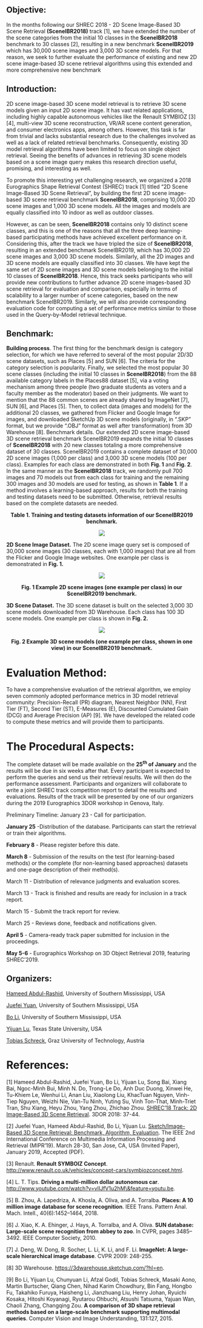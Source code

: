 ##  Objective:
In the months following our SHREC 2018 - 2D Scene Image-Based 3D Scene Retrieval
**(SceneIBR2018)** track [1], we have extended the number of the scene categories from the initial
10 classes in the **SceneIBR2018** benchmark to 30 classes [2], resulting in a new benchmark
**SceneIBR2019** which has 30,000 scene images and 3,000 3D scene models. For that reason, we
seek to further evaluate the performance of existing and new 2D scene image-based 3D scene
retrieval algorithms using this extended and more comprehensive new benchmark


##  Introduction:
2D scene image-based 3D scene model retrieval is to retrieve 3D scene models given an input 2D
scene image. It has vast related applications, including highly capable autonomous vehicles like
the Renault SYMBIOZ [3] [4], multi-view 3D scene reconstruction, VR/AR scene content
generation, and consumer electronics apps, among others. However, this task is far from trivial and lacks substantial research due to the challenges involved as well as a lack of related retrieval benchmarks. Consequently, existing 3D model retrieval algorithms have been limited to focus on single object retrieval. Seeing the benefits of advances in retrieving 3D scene models based on a scene image query makes this research direction useful, promising, and interesting as well.


To promote this interesting yet challenging research, we organized a 2018 Eurographics Shape
Retrieval Contest (SHREC) track [1] titled “2D Scene Image-Based 3D Scene Retrieval”, by
building the first 2D scene image-based 3D scene retrieval benchmark **SceneIBR2018**, comprising
10,000 2D scene images and 1,000 3D scene models. All the images and models are equally
classified into 10 indoor as well as outdoor classes.


However, as can be seen, **SceneIBR2018** contains only 10 distinct scene classes, and this is one of the reasons that all the three deep learning-based participating methods have achieved excellent performance on it. Considering this, after the track we have tripled the size of **SceneIBR2018**, resulting in an extended benchmark SceneIBR2019, which has 30,000 2D scene images and 3,000 3D scene models. Similarly, all the 2D images and 3D scene models are equally classified into 30 classes. We have kept the same set of 2D scene images and 3D scene models belonging to the initial 10 classes of **SceneIBR2018**. Hence, this track seeks participants who will provide new contributions to further advance 2D scene images-based 3D scene retrieval for evaluation and comparison, especially in terms of scalability to a larger number of scene categories, based on the new benchmark SceneIBR2019. Similarly, we will also provide corresponding evaluation code for computing a set of performance metrics similar to those used in the Query-by-Model retrieval technique.


##  Benchmark:
**Building process**. The first thing for the benchmark design is category selection, for which we
have referred to several of the most popular 2D/3D scene datasets, such as Places [5] and SUN [6].
The criteria for the category selection is popularity. Finally, we selected the most popular 30 scene
classes (including the initial 10 classes in **SceneIBR2018**) from the 88 available category labels in
the Places88 dataset [5], via a voting mechanism among three people (two graduate students as
voters and a faculty member as the moderator) based on their judgments. We want to mention that
the 88 common scenes are already shared by ImageNet [7], SUN [6], and Places [5]. Then, to
collect data (images and models) for the additional 20 classes, we gathered from Flicker and Google
Image for images, and downloaded SketchUp 3D scene models (originally, in “.SKP” format, but
we provide “.OBJ” format as well after transformation) from 3D Warehouse [8].
Benchmark details. Our extended 2D scene image-based 3D scene retrieval benchmark
SceneIBR2019 expands the initial 10 classes of **SceneIBR2018** with 20 new classes totaling a
more comprehensive dataset of 30 classes. SceneIBR2019 contains a complete dataset of 30,000
2D scene images (1,000 per class) and 3,000 3D scene models (100 per class). Examples for each
class are demonstrated in both **Fig. 1** and **Fig. 2**.
In the same manner as the **SceneIBR2018** track, we randomly pull 700 images and 70 models out
from each class for training and the remaining 300 images and 30 models are used for testing, as shown in **Table 1**. If a method involves a learning-based approach, results for both the training and
testing datasets need to be submitted. Otherwise, retrieval results based on the complete datasets
are needed. 

**<p style="text-align: center;"> Table 1. Training and testing datasets information of our SceneIBR2019  benchmark.<p style="text-align: center;">**

<p align="center">
 <img src= "https://i.imgur.com/8ov980f.png">
</p>

**2D Scene Image Dataset.** The 2D scene image query set is composed of 30,000 scene images (30
classes, each with 1,000 images) that are all from the Flicker and Google Image websites. One
example per class is demonstrated in **Fig. 1.**


<p align="center">
 <img src= "https://i.imgur.com/qFMCsJO.png">
</p>


**<p style="text-align: center;"> Fig. 1 Example 2D scene images (one example per class) in our SceneIBR2019 benchmark.</p>**


**3D Scene Dataset.** The 3D scene dataset is built on the selected 3,000 3D scene models
downloaded from 3D Warehouse. Each class has 100 3D scene models. One example per class is
shown in **Fig. 2.**

<p align="center">
 <img src="https://imgur.com/rdtSti8.png">
</p>

**<p style="text-align: center;">Fig. 2 Example 3D scene models (one example per class, shown in one view) in our SceneIBR2019 benchmark.</p>**

# Evaluation Method:
To have a comprehensive evaluation of the retrieval algorithm, we employ seven commonly
adopted performance metrics in 3D model retrieval community: Precision-Recall (PR) diagram,
Nearest Neighbor (NN), First Tier (FT), Second Tier (ST), E-Measures (E), Discounted Cumulated
Gain (DCG) and Average Precision (AP) [9]. We have developed the related code to compute these
metrics and will provide them to participants.

# The Procedural Aspects:
The complete dataset will be made available on the **25<sup>th</sup> of January** and the results will be due in
six weeks after that. Every participant is expected to perform the queries and send us their retrieval
results. We will then do the performance assessment. Participants and organizers will collaborate
to write a joint SHREC track competition report to detail the results and evaluations. Results of the
track will be presented by one of our organizers during the 2019 Eurographics 3DOR workshop in
Genova, Italy.

Preliminary Timeline:
January 23 - Call for participation.

**January 25** -Distribution of the database. Participants can start the retrieval or train their algorithms.

**February 8** - Please register before this date.

**March 8** - Submission of the results on the test (for learning-based methods) or the complete (for non-learning based approaches) datasets and one-page description of their method(s).

March 11 - Distribution of relevance judgments and evaluation scores.

March 13 - Track is finished and results are ready for inclusion in a track report.

March 15 - Submit the track report for review.

March 25 - Reviews done, feedback and notifications given.

**April 5** - Camera-ready track paper submitted for inclusion in the proceedings.

**May 5-6** - Eurographics Workshop on 3D Object Retrieval 2019, featuring SHREC’2019.


##  Organizers: 
 [Hameed Abdul-Rashid](https://www.linkedin.com/in/thehameedabdul/), University of Southern Mississippi, USA
 
 [Juefei Yuan](https://www.linkedin.com/in/juefei-yuan-494a34176/), University of Southern Mississippi, USA
 
 [Bo Li](https://sites.google.com/site/libohomepage/homepage), University of Southern Mississippi, USA
 
 [Yijuan Lu](https://userweb.cs.txstate.edu/~yl12/), Texas State University, USA

 [Tobias Schreck](https://www.tugraz.at/institute/cgv/schreck/), Graz University of Technology, Austria



# References:
[1] Hameed Abdul-Rashid, Juefei Yuan, Bo Li, Yijuan Lu, Song Bai, Xiang Bai, Ngoc-Minh Bui, Minh N.
Do, Trong-Le Do, Anh Duc Duong, Xinwei He, Tu-Khiem Le, Wenhui Li, Anan Liu, Xiaolong Liu, KhacTuan Nguyen, Vinh-Tiep Nguyen, Weizhi Nie, Van-Tu Ninh, Yuting Su, Vinh Ton-That, Minh-Triet
Tran, Shu Xiang, Heyu Zhou, Yang Zhou, Zhichao Zhou. [SHREC’18 Track: 2D Image-Based 3D
Scene Retrieval](http://orca.st.usm.edu/~bli/SceneIBR2018/). 3DOR 2018: 37-44.

[2] Juefei Yuan, Hameed Abdul-Rashid, Bo Li, Yijuan Lu. [Sketch/Image-Based 3D Scene Retrieval:
Benchmark, Algorithm, Evaluation](https://drive.google.com/open?id=1-EvRxQf9zS805vqBM413bjCDTZonb-E3). The IEEE 2nd International Conference on Multimedia Information
Processing and Retrieval (MIPR’19). March 28-30, San Jose, CA, USA (Invited Paper), January 2019,
Accepted (PDF).

[3] Renault. **Renault SYMBOIZ Concept**. http://www.renault.co.uk/vehicles/concept-cars/symbiozconcept.html.

[4] L. T. Tips. **Driving a multi-million dollar autonomous car**.
http://www.youtube.com/watch?v=vlIJfV1u2hM\&feature=youtu.be.

[5] B. Zhou, A. Lapedriza, A. Khosla, A. Oliva, and A. Torralba. **Places: A 10 million image database for scene recognition**. IEEE Trans. Pattern Anal. Mach. Intell., 40(6):1452–1464, 2018.

[6] J. Xiao, K. A. Ehinger, J. Hays, A. Torralba, and A. Oliva. **SUN database: Large-scale scene recognition from abbey to zoo**. In CVPR, pages 3485–3492. IEEE Computer Society, 2010.

[7] J. Deng, W. Dong, R. Socher, L. Li, K. Li, and F. Li. **ImageNet: A large-scale hierarchical image database**. CVPR 2009: 248-255.

[8] 3D Warehouse. https://3dwarehouse.sketchup.com/?hl=en.

[9] Bo Li, Yijuan Lu, Chunyuan Li, Afzal Godil, Tobias Schreck, Masaki Aono, Martin Burtscher, Qiang
Chen, Nihad Karim Chowdhury, Bin Fang, Hongbo Fu, Takahiko Furuya, Haisheng Li, Jianzhuang Liu,
Henry Johan, Ryuichi Kosaka, Hitoshi Koyanagi, Ryutarou Ohbuchi, Atsushi Tatsuma, Yajuan Wan,
Chaoli Zhang, Changqing Zou. **A comparison of 3D shape retrieval methods based on a large-scale benchmark supporting multimodal queries**. Computer Vision and Image Understanding, 131:127, 2015. 